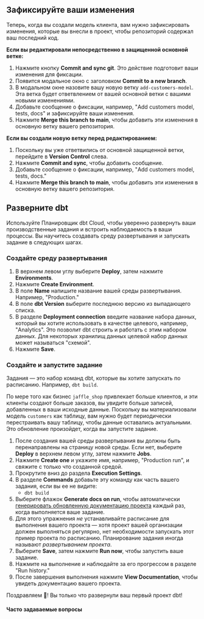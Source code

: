 ## Зафиксируйте ваши изменения

Теперь, когда вы создали модель клиента, вам нужно зафиксировать изменения, которые вы внесли в проект, чтобы репозиторий содержал ваш последний код.

**Если вы редактировали непосредственно в защищенной основной ветке:**<br />
1. Нажмите кнопку **Commit and sync git**. Это действие подготовит ваши изменения для фиксации.
2. Появится модальное окно с заголовком **Commit to a new branch**.
3. В модальном окне назовите вашу новую ветку `add-customers-model`. Эта ветка будет ответвлением от вашей основной ветки с вашими новыми изменениями.
4. Добавьте сообщение о фиксации, например, "Add customers model, tests, docs" и зафиксируйте ваши изменения.
5. Нажмите **Merge this branch to main**, чтобы добавить эти изменения в основную ветку вашего репозитория.

**Если вы создали новую ветку перед редактированием:**<br />
1. Поскольку вы уже ответвились от основной защищенной ветки, перейдите в **Version Control** слева.
2. Нажмите **Commit and sync**, чтобы добавить сообщение.
3. Добавьте сообщение о фиксации, например, "Add customers model, tests, docs."
4. Нажмите **Merge this branch to main**, чтобы добавить эти изменения в основную ветку вашего репозитория.

## Разверните dbt

Используйте Планировщик dbt Cloud, чтобы уверенно развернуть ваши производственные задания и встроить наблюдаемость в ваши процессы. Вы научитесь создавать среду развертывания и запускать задание в следующих шагах.

### Создайте среду развертывания

1. В верхнем левом углу выберите **Deploy**, затем нажмите **Environments**.
2. Нажмите **Create Environment**.
3. В поле **Name** напишите название вашей среды развертывания. Например, "Production."
4. В поле **dbt Version** выберите последнюю версию из выпадающего списка.
5. В разделе **Deployment connection** введите название набора данных, который вы хотите использовать в качестве целевого, например, "Analytics". Это позволит dbt строить и работать с этим набором данных. Для некоторых хранилищ данных целевой набор данных может называться "схемой".
6. Нажмите **Save**.

### Создайте и запустите задание

Задания — это набор команд dbt, которые вы хотите запускать по расписанию. Например, `dbt build`.

По мере того как бизнес `jaffle_shop` привлекает больше клиентов, и эти клиенты создают больше заказов, вы увидите больше записей, добавленных в ваши исходные данные. Поскольку вы материализовали модель `customers` как таблицу, вам нужно будет периодически перестраивать вашу таблицу, чтобы данные оставались актуальными. Это обновление произойдет, когда вы запустите задание.

1. После создания вашей среды развертывания вы должны быть перенаправлены на страницу новой среды. Если нет, выберите **Deploy** в верхнем левом углу, затем нажмите **Jobs**.
2. Нажмите **Create one** и укажите имя, например, "Production run", и свяжите с только что созданной средой.
3. Прокрутите вниз до раздела **Execution Settings**.
4. В разделе **Commands** добавьте эту команду как часть вашего задания, если вы ее не видите:
   * `dbt build`
5. Выберите флажок **Generate docs on run**, чтобы автоматически [генерировать обновленную документацию проекта](/docs/collaborate/build-and-view-your-docs) каждый раз, когда выполняется ваше задание.
6. Для этого упражнения _не_ устанавливайте расписание для выполнения вашего проекта &mdash; хотя проект вашей организации должен выполняться регулярно, нет необходимости запускать этот пример проекта по расписанию. Планирование задания иногда называют _развертыванием проекта_.
7. Выберите **Save**, затем нажмите **Run now**, чтобы запустить ваше задание.
8. Нажмите на выполнение и наблюдайте за его прогрессом в разделе "Run history."
9. После завершения выполнения нажмите **View Documentation**, чтобы увидеть документацию вашего проекта.

Поздравляем 🎉! Вы только что развернули ваш первый проект dbt!

#### Часто задаваемые вопросы

<FAQ path="Runs/failed-prod-run" />